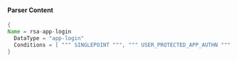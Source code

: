 #### Parser Content
```Java
{
Name = rsa-app-login
  DataType = "app-login"
  Conditions = [ """ SINGLEPOINT """, """ USER_PROTECTED_APP_AUTHN """ ]
}
```
